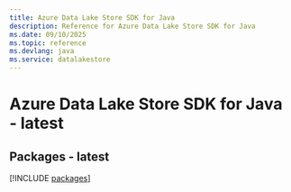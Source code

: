 ```yaml
---
title: Azure Data Lake Store SDK for Java
description: Reference for Azure Data Lake Store SDK for Java
ms.date: 09/10/2025
ms.topic: reference
ms.devlang: java
ms.service: datalakestore
---
```

# Azure Data Lake Store SDK for Java - latest
## Packages - latest
[!INCLUDE [packages](data-lake-store-index.md)]